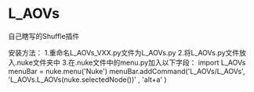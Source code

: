 # L_AOVs
自己瞎写的Shuffle插件



安装方法：
1.重命名L_AOVs_VXX.py文件为L_AOVs.py
2.将L_AOVs.py文件放入.nuke文件夹中
3.在.nuke文件中的menu.py加入以下字段：
import L_AOVs
menuBar = nuke.menu('Nuke')
menuBar.addCommand('L_AOVs/L_AOVs', 'L_AOVs.L_AOVs(nuke.selectedNode())' , 'alt+a' )
